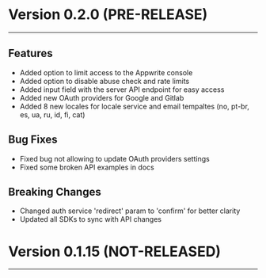 # Version 0.2.0 (PRE-RELEASE)
-------------

## Features

* Added option to limit access to the Appwrite console
* Added option to disable abuse check and rate limits
* Added input field with the server API endpoint for easy access
* Added new OAuth providers for Google and Gitlab
* Added 8 new locales for locale service and email tempaltes (no, pt-br, es, ua, ru, id, fi, cat)

## Bug Fixes

* Fixed bug not allowing to update OAuth providers settings
* Fixed some broken API examples in docs

## Breaking Changes

* Changed auth service 'redirect' param to 'confirm' for better clarity
* Updated all SDKs to sync with API changes

# Version 0.1.15 (NOT-RELEASED)
-------------